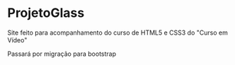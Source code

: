 # ProjetoGlass

Site feito para acompanhamento do curso de HTML5 e CSS3 do "Curso em Vídeo"

Passará por migração para bootstrap

